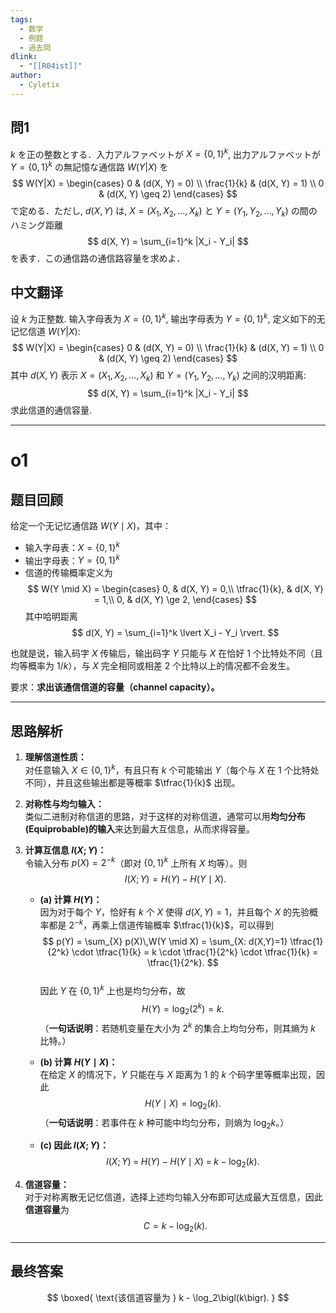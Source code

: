 ```yaml
---
tags:
  - 数学
  - 例题
  - 過去問
dlink:
  - "[[R04ist]]"
author:
  - Cyletix
---
```

## 問1 
$k$ を正の整数とする．入力アルファベットが $X = \{0, 1\}^k$, 出力アルファベットが $Y = \{0, 1\}^k$ の無記憶な通信路 $W(Y|X)$ を
$$
W(Y|X) =
\begin{cases}
0 & (d(X, Y) = 0) \\
\frac{1}{k} & (d(X, Y) = 1) \\
0 & (d(X, Y) \geq 2)
\end{cases}
$$
で定める．ただし, $d(X, Y)$ は, $X = (X_1, X_2, \dots, X_k)$ と $Y = (Y_1, Y_2, \dots, Y_k)$ の間のハミング距離
$$
d(X, Y) = \sum_{i=1}^k |X_i - Y_i|
$$
を表す．この通信路の通信路容量を求めよ．

## 中文翻译
设 $k$ 为正整数. 输入字母表为 $X = \{0, 1\}^k$, 输出字母表为 $Y = \{0, 1\}^k$, 定义如下的无记忆信道 $W(Y|X)$: 
$$
W(Y|X) =
\begin{cases}
0 & (d(X, Y) = 0) \\
\frac{1}{k} & (d(X, Y) = 1) \\
0 & (d(X, Y) \geq 2)
\end{cases}
$$
其中 $d(X, Y)$ 表示 $X = (X_1, X_2, \dots, X_k)$ 和 $Y = (Y_1, Y_2, \dots, Y_k)$ 之间的汉明距离: 
$$
d(X, Y) = \sum_{i=1}^k |X_i - Y_i|
$$
求此信道的通信容量.


---
# o1
## 题目回顾

给定一个无记忆通信路 $W(Y \mid X)$，其中：
- 输入字母表：$X = \{0,1\}^k$
- 输出字母表：$Y = \{0,1\}^k$
- 信道的传输概率定义为  
  $$
  W(Y \mid X) =
  \begin{cases}
  0, & d(X, Y) = 0,\\
  \tfrac{1}{k}, & d(X, Y) = 1,\\
  0, & d(X, Y) \ge 2,
  \end{cases}
  $$
  其中哈明距离 
  $$
  d(X, Y) = \sum_{i=1}^k \lvert X_i - Y_i \rvert.
  $$

也就是说，输入码字 $X$ 传输后，输出码字 $Y$ 只能与 $X$ 在恰好 1 个比特处不同（且均等概率为 $1/k$），与 $X$ 完全相同或相差 2 个比特以上的情况都不会发生。

要求：**求出该通信信道的容量（channel capacity）。**

---

## 思路解析

1. **理解信道性质：**  
   对任意输入 $X\in\{0,1\}^k$，有且只有 $k$ 个可能输出 $Y$（每个与 $X$ 在 1 个比特处不同），并且这些输出都是等概率 $\tfrac{1}{k}$ 出现。

2. **对称性与均匀输入：**  
   类似二进制对称信道的思路，对于这样的对称信道，通常可以用**均匀分布(Equiprobable)的输入**来达到最大互信息，从而求得容量。

3. **计算互信息 $I(X;Y)$：**  
   令输入分布 $p(X) = 2^{-k}$（即对 $\{0,1\}^k$ 上所有 $X$ 均等）。则  
   $$
   I(X;Y) = H(Y) - H(Y \mid X).
   $$

   - **(a) 计算 $H(Y)$：**  
     因为对于每个 $Y$，恰好有 $k$ 个 $X$ 使得 $d(X,Y) = 1$，并且每个 $X$ 的先验概率都是 $2^{-k}$，再乘上信道传输概率 $\tfrac{1}{k}$，可以得到  
     $$
     p(Y) 
     = \sum_{X} p(X)\,W(Y \mid X) 
     = \sum_{X: d(X,Y)=1} \tfrac{1}{2^k} \cdot \tfrac{1}{k} 
     = k \cdot \tfrac{1}{2^k} \cdot \tfrac{1}{k} 
     = \tfrac{1}{2^k}.
     $$  
     因此 $Y$ 在 $\{0,1\}^k$ 上也是均匀分布，故  
     $$
     H(Y) = \log_2\bigl(2^k\bigr) = k.
     $$
     （**一句话说明**：若随机变量在大小为 $2^k$ 的集合上均匀分布，则其熵为 $k$ 比特。）

   - **(b) 计算 $H(Y \mid X)$：**  
     在给定 $X$ 的情况下，$Y$ 只能在与 $X$ 距离为 1 的 $k$ 个码字里等概率出现，因此  
     $$
     H(Y \mid X) = \log_2(k).
     $$
     （**一句话说明**：若事件在 $k$ 种可能中均匀分布，则熵为 $\log_2 k$。）

   - **(c) 因此 $I(X;Y)$：**  
     $$
     I(X;Y) \;=\; H(Y) - H(Y \mid X) \;=\; k - \log_2(k).
     $$

4. **信道容量：**  
   对于对称离散无记忆信道，选择上述均匀输入分布即可达成最大互信息，因此**信道容量**为  
   $$
   C = k \;-\; \log_2(k).
   $$

---

## 最终答案

$$
\boxed{ \text{该信道容量为 } k - \log_2\bigl(k\bigr). }
$$